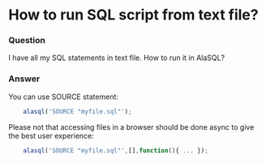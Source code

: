 # How to run SQL script from text file?

### Question
I have all my SQL statements in text file. How to run it in AlaSQL?

### Answer
You can use SOURCE statement:
```js
    alasql('SOURCE "myfile.sql"');
```

Please not that accessing files in a browser should be done async to give the best user experience: 
```js
    alasql('SOURCE "myfile.sql"',[],function(){ ... });
```